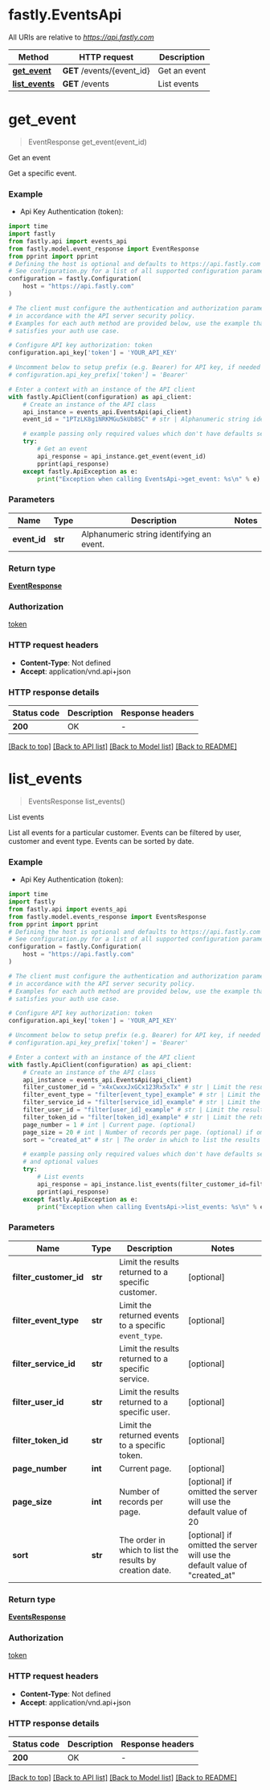 # fastly.EventsApi

All URIs are relative to *https://api.fastly.com*

Method | HTTP request | Description
------------- | ------------- | -------------
[**get_event**](EventsApi.md#get_event) | **GET** /events/{event_id} | Get an event
[**list_events**](EventsApi.md#list_events) | **GET** /events | List events


# **get_event**
> EventResponse get_event(event_id)

Get an event

Get a specific event.

### Example

* Api Key Authentication (token):

```python
import time
import fastly
from fastly.api import events_api
from fastly.model.event_response import EventResponse
from pprint import pprint
# Defining the host is optional and defaults to https://api.fastly.com
# See configuration.py for a list of all supported configuration parameters.
configuration = fastly.Configuration(
    host = "https://api.fastly.com"
)

# The client must configure the authentication and authorization parameters
# in accordance with the API server security policy.
# Examples for each auth method are provided below, use the example that
# satisfies your auth use case.

# Configure API key authorization: token
configuration.api_key['token'] = 'YOUR_API_KEY'

# Uncomment below to setup prefix (e.g. Bearer) for API key, if needed
# configuration.api_key_prefix['token'] = 'Bearer'

# Enter a context with an instance of the API client
with fastly.ApiClient(configuration) as api_client:
    # Create an instance of the API class
    api_instance = events_api.EventsApi(api_client)
    event_id = "1PTzLK8g1NRKMGu5kUb8SC" # str | Alphanumeric string identifying an event.

    # example passing only required values which don't have defaults set
    try:
        # Get an event
        api_response = api_instance.get_event(event_id)
        pprint(api_response)
    except fastly.ApiException as e:
        print("Exception when calling EventsApi->get_event: %s\n" % e)
```


### Parameters

Name | Type | Description  | Notes
------------- | ------------- | ------------- | -------------
 **event_id** | **str**| Alphanumeric string identifying an event. |

### Return type

[**EventResponse**](EventResponse.md)

### Authorization

[token](../README.md#token)

### HTTP request headers

 - **Content-Type**: Not defined
 - **Accept**: application/vnd.api+json


### HTTP response details

| Status code | Description | Response headers |
|-------------|-------------|------------------|
**200** | OK |  -  |

[[Back to top]](#) [[Back to API list]](../README.md#documentation-for-api-endpoints) [[Back to Model list]](../README.md#documentation-for-models) [[Back to README]](../README.md)

# **list_events**
> EventsResponse list_events()

List events

List all events for a particular customer. Events can be filtered by user, customer and event type. Events can be sorted by date.

### Example

* Api Key Authentication (token):

```python
import time
import fastly
from fastly.api import events_api
from fastly.model.events_response import EventsResponse
from pprint import pprint
# Defining the host is optional and defaults to https://api.fastly.com
# See configuration.py for a list of all supported configuration parameters.
configuration = fastly.Configuration(
    host = "https://api.fastly.com"
)

# The client must configure the authentication and authorization parameters
# in accordance with the API server security policy.
# Examples for each auth method are provided below, use the example that
# satisfies your auth use case.

# Configure API key authorization: token
configuration.api_key['token'] = 'YOUR_API_KEY'

# Uncomment below to setup prefix (e.g. Bearer) for API key, if needed
# configuration.api_key_prefix['token'] = 'Bearer'

# Enter a context with an instance of the API client
with fastly.ApiClient(configuration) as api_client:
    # Create an instance of the API class
    api_instance = events_api.EventsApi(api_client)
    filter_customer_id = "x4xCwxxJxGCx123Rx5xTx" # str | Limit the results returned to a specific customer. (optional)
    filter_event_type = "filter[event_type]_example" # str | Limit the returned events to a specific `event_type`. (optional)
    filter_service_id = "filter[service_id]_example" # str | Limit the results returned to a specific service. (optional)
    filter_user_id = "filter[user_id]_example" # str | Limit the results returned to a specific user. (optional)
    filter_token_id = "filter[token_id]_example" # str | Limit the returned events to a specific token. (optional)
    page_number = 1 # int | Current page. (optional)
    page_size = 20 # int | Number of records per page. (optional) if omitted the server will use the default value of 20
    sort = "created_at" # str | The order in which to list the results by creation date. (optional) if omitted the server will use the default value of "created_at"

    # example passing only required values which don't have defaults set
    # and optional values
    try:
        # List events
        api_response = api_instance.list_events(filter_customer_id=filter_customer_id, filter_event_type=filter_event_type, filter_service_id=filter_service_id, filter_user_id=filter_user_id, filter_token_id=filter_token_id, page_number=page_number, page_size=page_size, sort=sort)
        pprint(api_response)
    except fastly.ApiException as e:
        print("Exception when calling EventsApi->list_events: %s\n" % e)
```


### Parameters

Name | Type | Description  | Notes
------------- | ------------- | ------------- | -------------
 **filter_customer_id** | **str**| Limit the results returned to a specific customer. | [optional]
 **filter_event_type** | **str**| Limit the returned events to a specific `event_type`. | [optional]
 **filter_service_id** | **str**| Limit the results returned to a specific service. | [optional]
 **filter_user_id** | **str**| Limit the results returned to a specific user. | [optional]
 **filter_token_id** | **str**| Limit the returned events to a specific token. | [optional]
 **page_number** | **int**| Current page. | [optional]
 **page_size** | **int**| Number of records per page. | [optional] if omitted the server will use the default value of 20
 **sort** | **str**| The order in which to list the results by creation date. | [optional] if omitted the server will use the default value of "created_at"

### Return type

[**EventsResponse**](EventsResponse.md)

### Authorization

[token](../README.md#token)

### HTTP request headers

 - **Content-Type**: Not defined
 - **Accept**: application/vnd.api+json


### HTTP response details

| Status code | Description | Response headers |
|-------------|-------------|------------------|
**200** | OK |  -  |

[[Back to top]](#) [[Back to API list]](../README.md#documentation-for-api-endpoints) [[Back to Model list]](../README.md#documentation-for-models) [[Back to README]](../README.md)

